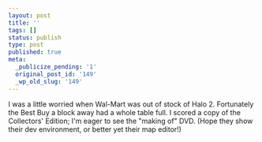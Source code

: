 ```yaml
---
layout: post
title: ''
tags: []
status: publish
type: post
published: true
meta:
  _publicize_pending: '1'
  original_post_id: '149'
  _wp_old_slug: '149'
---
```

I was a little worried when Wal-Mart was out of stock of Halo 2.  Fortunately the Best Buy a block away had a whole table full.  I scored a copy of the Collectors' Edition; I'm eager to see the "making of" DVD.  (Hope they show their dev environment, or better yet their map editor!)
